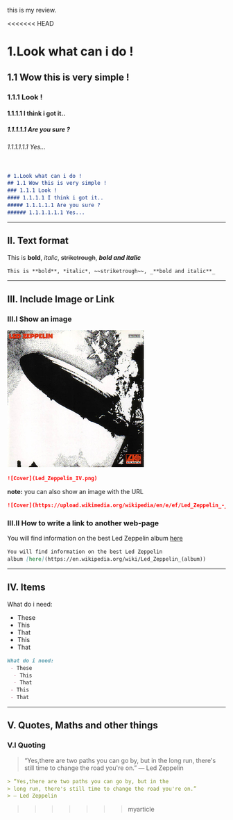 this is my review.

<<<<<<< HEAD


# 1.Look what can i do !
## 1.1 Wow this is very simple !
### 1.1.1 Look !
#### 1.1.1.1 I think i got it..
##### 1.1.1.1.1 Are you sure ?
###### 1.1.1.1.1.1 Yes...


```Markdown

# 1.Look what can i do !
## 1.1 Wow this is very simple !
### 1.1.1 Look !
#### 1.1.1.1 I think i got it..
##### 1.1.1.1.1 Are you sure ?
###### 1.1.1.1.1.1 Yes...

```

---

## II. Text format

This is **bold**, *italic*, ~~striketrough~~, _**bold and italic**_


```Markdown
This is **bold**, *italic*, ~~striketrough~~, _**bold and italic**_
```

---

## III. Include Image or Link
### III.I Show an image

![Cover](Led_Zeppelin_IV.png)

```Markdown
![Cover](Led_Zeppelin_IV.png)
```


**note:** you can also show an image with the URL
```Markdown
![Cover](https://upload.wikimedia.org/wikipedia/en/e/ef/Led_Zeppelin_-_Led_Zeppelin_%281969%29_front_cover.png)
```

### III.II How to write a link to another web-page

You will find information on the best Led Zeppelin
album [here](https://en.wikipedia.org/wiki/Led_Zeppelin_(album))


```Markdown
You will find information on the best Led Zeppelin
album [here](https://en.wikipedia.org/wiki/Led_Zeppelin_(album))
```

---

## IV. Items

What do i need:
 - These
  - This
  - That
 - This
 - That

```Markdown
What do i need:
 - These
  - This
  - That
 - This
 - That
```

---

## V. Quotes, Maths and other things

### V.I Quoting

> “Yes,there are two paths you can go by, but in the
> long run, there's still time to change the road you're on.”
> ― Led Zeppelin

```Markdown
> “Yes,there are two paths you can go by, but in the
> long run, there's still time to change the road you're on.”
> ― Led Zeppelin
```
>>>>>>> myarticle
